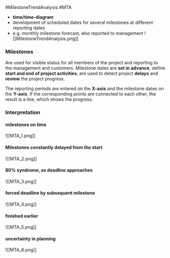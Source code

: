 #MilestoneTrendAnalysis #MTA

- **time/time-diagram**
- development of scheduled dates for several milestones at different reporting dates
- e.g. monthly milestone forecast, also reported to management
![[MilestoneTrendAnalysis.png]]
### Milestones

Are used for visible status for all members of the project and reporting to the management and customers. Milestone dates are **set in advance**, define **start and end of project activities**, are used to detect project **delays** and **review** the project progress.

The reporting periods are entered on the **X-axis** and the milestone dates on the **Y-axis**. If the corresponding points are connected to each other, the result is a line, which shows the progress.

### Interpretation

#### milestones on time
![[MTA_1.png]]
#### Milestones constantly delayed from the start
![[MTA_2.png]]

#### 80% syndrome, as deadline approaches
![[MTA_3.png]]

#### forced deadline by subsequent milestone
![[MTA_4.png]]

#### finished earlier
![[MTA_5.png]]

#### uncertainty in planning
![[MTA_6.png]]
